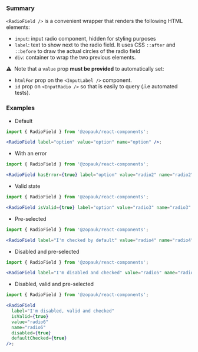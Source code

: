 ### Summary

`<RadioField />` is a convenient wrapper that renders the following HTML elements:

- `input`: input radio component, hidden for styling purposes
- `label`: text to show next to the radio field. It uses CSS `::after` and `::before` to draw the actual circles of the radio field
- `div`: container to wrap the two previous elements.

⚠️ &nbsp;Note that a `value` prop **must be provided** to automatically set:

- `htmlFor` prop on the `<InputLabel />` component.
- `id` prop on `<InputRadio />` so that is easily to query (.i.e automated tests).

### Examples

- Default

```jsx
import { RadioField } from '@zopauk/react-components';

<RadioField label="option" value="option" name="option" />;
```

- With an error

```jsx
import { RadioField } from '@zopauk/react-components';

<RadioField hasError={true} label="option" value="radio2" name="radio2" />;
```

- Valid state

```jsx
import { RadioField } from '@zopauk/react-components';

<RadioField isValid={true} label="option" value="radio3" name="radio3" />;
```

- Pre-selected

```jsx
import { RadioField } from '@zopauk/react-components';

<RadioField label="I'm checked by default" value="radio4" name="radio4" defaultChecked={true} />;
```

- Disabled and pre-selected

```jsx
import { RadioField } from '@zopauk/react-components';

<RadioField label="I'm disabled and checked" value="radio5" name="radio5" disabled={true} defaultChecked={true} />;
```

- Disabled, valid and pre-selected

```jsx
import { RadioField } from '@zopauk/react-components';

<RadioField
  label="I'm disabled, valid and checked"
  isValid={true}
  value="radio6"
  name="radio6"
  disabled={true}
  defaultChecked={true}
/>;
```
